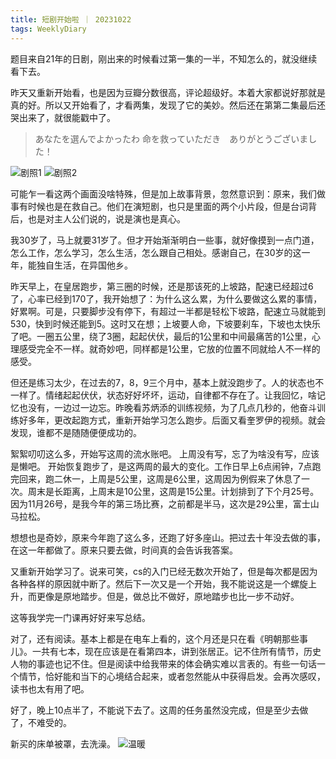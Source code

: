```yaml
---
title: 短剧开始啦 ｜ 20231022
tags: WeeklyDiary
---
```


题目来自21年的日剧，刚出来的时候看过第一集的一半，不知怎么的，就没继续看下去。

昨天又重新开始看，也是因为豆瓣分数很高，评论超级好。本着大家都说好那就是真的好。所以又开始看了，才看两集，发现了它的美妙。然后还在第第二集最后还哭出来了，就很能戳中了。
>あなたを選んでよかったわ
>命を救っていただき　ありがとうございました！

![剧照1](https://mikanup.github.io/assets/media/20231022_weeklyDiary_01.jpeg "剧照1")
![剧照2](https://mikanup.github.io/assets/media/20231022_weeklyDiary_02.jpeg "剧照2")

可能乍一看这两个画面没啥特殊，但是加上故事背景，忽然意识到：原来，我们做事有时候也是在救自己。他们在演短剧，也只是里面的两个小片段，但是台词背后，也是对主人公们说的，说是演也是真心。

我30岁了，马上就要31岁了。但才开始渐渐明白一些事，就好像摸到一点门道，怎么工作，怎么学习，怎么生活，怎么跟自己相处。感谢自己，在30岁的这一年，能独自生活，在异国他乡。

昨天早上，在皇居跑步，第三圈的时候，还是那该死的上坡路，配速已经超过6了，心率已经到170了，我开始想了：为什么这么累，为什么要做这么累的事情，好累啊。可是，只要脚步没有停下，有超过一半都是轻松下坡路，配速立马就能到530，快到时候还能到5。这时又在想；上坡要人命，下坡要刹车，下坡也太快乐了吧。一圈五公里，绕了3圈，起起伏伏，最后的1公里和中间最痛苦的1公里，心理感受完全不一样。就奇妙吧，同样都是1公里，它放的位置不同就给人不一样的感受。

但还是练习太少，在过去的7，8，9三个月中，基本上就没跑步了。人的状态也不一样了。情绪起起伏伏，状态好好坏坏，运动，自律都不存在了。让我回忆，啥记忆也没有，一边过一边忘。昨晚看苏炳添的训练视频，为了几点几秒的，他奋斗训练好多年，更改起跑方式，重新开始学习怎么跑步。后面又看奎罗伊的视频。就会发现，谁都不是随随便便成功的。

絮絮叨叨这么多，开始写这周的流水账吧。
上周没有写，忘了为啥没有写，应该是懒吧。
开始恢复跑步了，是这两周的最大的变化。工作日早上6点闹钟，7点跑完回来，跑二休一，上周是5公里，这周是6公里，这周因为例假来了休息了一次。周末是长距离，上周末是10公里，这周是15公里。计划排到了下个月25号。因为11月26号，是我今年的第三场比赛，之前都是半马，这次是29公里，富士山马拉松。

想想也是奇妙，原来今年跑了这么多，还跑了好多座山。把过去十年没去做的事，在这一年都做了。原来只要去做，时间真的会告诉我答案。

又重新开始学习了。说来可笑，cs的入门已经无数次开始了，但是每次都是因为各种各样的原因就中断了。然后下一次又是一个开始，我不能说这是一个螺旋上升，而更像是原地踏步。但是，做总比不做好，原地踏步也比一步不动好。

这等我学完一门课再好好来写总结。

对了，还有阅读。基本上都是在电车上看的，这个月还是只在看《明朝那些事儿》。一共有七本，现在应该是在看第四本，讲到张居正。记不住所有情节，历史人物的事迹也记不住。但是阅读中给我带来的体会确实难以言表的。有些一句话一个情节，恰好能和当下的心境结合起来，或者忽然能从中获得启发。会再次感叹，读书也太有用了吧。

好了，晚上10点半了，不能说下去了。这周的任务虽然没完成，但是至少去做了，不难受的。

新买的床单被罩，去洗澡。
![温暖](https://mikanup.github.io/assets/media/20231022_weeklyDiary_03.jpeg "温暖")
